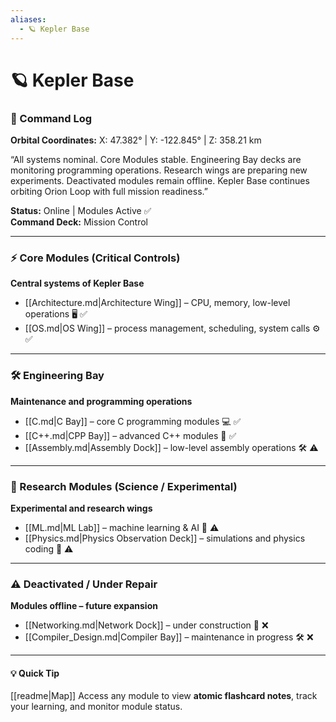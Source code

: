 ```yaml
---
aliases:
  - 🪐 Kepler Base
---
```


# 🪐 Kepler Base


### 📝 Command Log
**Orbital Coordinates:** X: 47.382° | Y: -122.845° | Z: 358.21 km  

“All systems nominal. Core Modules stable. Engineering Bay decks are monitoring programming operations. Research wings are preparing new experiments. Deactivated modules remain offline. Kepler Base continues orbiting Orion Loop with full mission readiness.”  

**Status:** Online | Modules Active ✅  
**Command Deck:** Mission Control 

---

### ⚡ Core Modules (Critical Controls)
**Central systems of Kepler Base**

- [[Architecture.md|Architecture Wing]] – CPU, memory, low-level operations 🖥️ ✅  
- [[OS.md|OS Wing]] – process management, scheduling, system calls ⚙️ ✅  

---

### 🛠️ Engineering Bay
**Maintenance and programming operations**

- [[C.md|C Bay]] – core C programming modules 💻 ✅  
- [[C++.md|CPP Bay]] – advanced C++ modules 🚀 ✅  
- [[Assembly.md|Assembly Dock]] – low-level assembly operations 🛠️ ⚠️  

---

### 🔬 Research Modules (Science / Experimental)
**Experimental and research wings**

- [[ML.md|ML Lab]] – machine learning & AI 🤖 ⚠️  
- [[Physics.md|Physics Observation Deck]] – simulations and physics coding 🌌 ⚠️  

---

### ⚠️ Deactivated / Under Repair
**Modules offline – future expansion**

- [[Networking.md|Network Dock]] – under construction 🔧 ❌  
- [[Compiler_Design.md|Compiler Bay]] – maintenance in progress 🛠️ ❌  

---

#### 💡 Quick Tip

[[readme|Map]]
Access any module to view **atomic flashcard notes**, track your learning, and monitor module status.  
